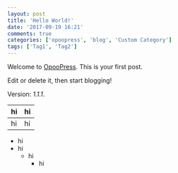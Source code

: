 ```yaml
---
layout: post
title: 'Hello World!'
date: '2017-09-19 16:21'
comments: true
categories: ['opoopress', 'blog', 'Custom Category']
tags: ['Tag1', 'Tag2']
---
```

Welcome to [OpooPress](http://www.opoopress.com/en/). This is your first post.

Edit or delete it, then start blogging!

Version: *1.1.1*.

|hi|hi|
|--|--|
|hi|hi|

* hi
* hi
	* hi
		* hi
